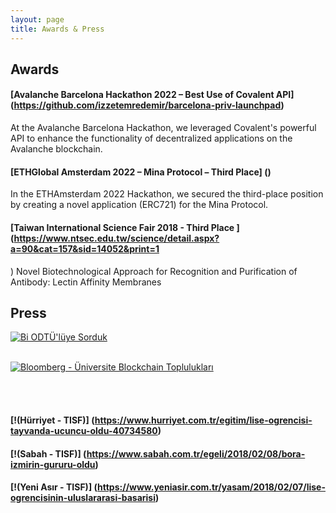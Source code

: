 ```yaml
---
layout: page
title: Awards & Press
---
```


## Awards

#### [Avalanche Barcelona Hackathon 2022 – Best Use of Covalent API] (https://github.com/izzetemredemir/barcelona-priv-launchpad)
At the Avalanche Barcelona Hackathon, we leveraged Covalent's powerful API to enhance the functionality of decentralized applications on the Avalanche blockchain.

#### [ETHGlobal Amsterdam 2022 – Mina Protocol – Third Place] () 
In the ETHAmsterdam 2022 Hackathon, we secured the third-place position by creating a novel application (ERC721) for the Mina Protocol.

#### [Taiwan International Science Fair 2018 - Third Place ] (https://www.ntsec.edu.tw/science/detail.aspx?a=90&cat=157&sid=14052&print=1
)
Novel Biotechnological Approach for Recognition and Purification of Antibody: Lectin Affinity Membranes

## Press
[![Bi ODTÜ'lüye Sorduk](https://i.imgur.com/MhYK86c.jpeg)](https://youtu.be/LUQjGP8Goh8)
<br />
<br />

[![Bloomberg - Üniversite Blockchain Toplulukları](https://i.ibb.co/bHDYrL9/Screenshot-2024-04-26-at-21-04-45.png)](https://youtu.be/G0-Y3UBu9t0)

<br />
<br />

#### [!(Hürriyet - TISF)] (https://www.hurriyet.com.tr/egitim/lise-ogrencisi-tayvanda-ucuncu-oldu-40734580) 
#### [!(Sabah - TISF)] (https://www.sabah.com.tr/egeli/2018/02/08/bora-izmirin-gururu-oldu) 
#### [!(Yeni Asır  - TISF)] (https://www.yeniasir.com.tr/yasam/2018/02/07/lise-ogrencisinin-uluslararasi-basarisi)
